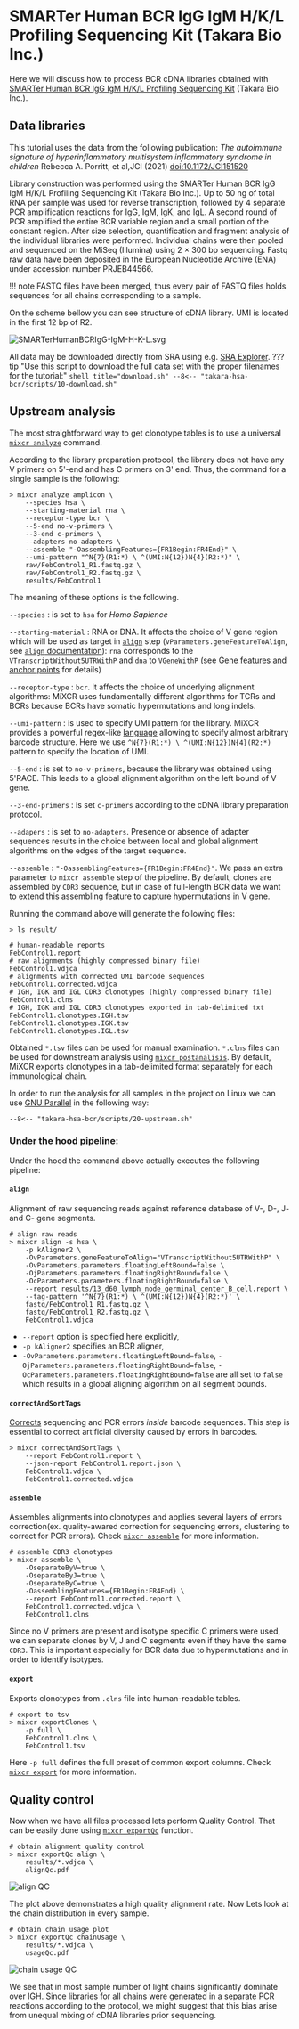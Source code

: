 # SMARTer Human BCR IgG IgM H/K/L Profiling Sequencing Kit (Takara Bio Inc.)

Here we will discuss how to process BCR cDNA libraries obtained with [SMARTer Human BCR IgG IgM H/K/L Profiling Sequencing Kit](https://www.takarabio.com/products/next-generation-sequencing/immune-profiling/human-repertoire/human-bcr-profiling-kit-for-illumina-sequencing) (Takara Bio Inc.).

## Data libraries

This tutorial uses the data from the following publication: *The autoimmune signature of hyperinflammatory multisystem inflammatory syndrome in children* Rebecca A. Porritt, et al,JCI (2021)
[doi:10.1172/JCI151520](https://doi.org/10.1172/JCI151520)

Library construction was performed using the SMARTer Human BCR IgG IgM H/K/L Profiling Sequencing Kit (Takara Bio Inc.). Up to 50 ng of total RNA per sample was used for reverse transcription, followed by 4 separate PCR amplification reactions for IgG, IgM, IgK, and IgL. A second round of PCR amplified the entire BCR variable region and a small portion of the constant region. After size selection, quantification and fragment analysis of the individual libraries were performed. Individual chains were then pooled and sequenced on the MiSeq (Illumina) using 2 × 300 bp sequencing. Fastq raw data have been deposited in the European Nucleotide Archive (ENA) under accession number PRJEB44566. 

!!! note
    FASTQ files have been merged, thus every pair of FASTQ files holds sequences for all chains corresponding to a sample.

On the scheme bellow you can see structure of cDNA library. UMI is located in the first 12 bp of R2.

![SMARTerHumanBCRIgG-IgM-H-K-L.svg](takara-hsa-bcr/figs/10-SMARTerHumanBCRIgG-IgM-H-K-L.svg)


All data may be downloaded directly from SRA using e.g. [SRA Explorer](https://sra-explorer.info).
??? tip "Use this script to download the full data set with the proper filenames for the tutorial:"
    ```shell title="download.sh"
    --8<-- "takara-hsa-bcr/scripts/10-download.sh"
    ```

## Upstream analysis

The most straightforward way to get clonotype tables is to use a universal [`mixcr analyze`](../reference/mixcr-analyze.md) command.

According to the library preparation protocol, the library does not have any V primers on 5'-end and has C primers on 3' end. Thus, the command for a single sample is the following:

```shell
> mixcr analyze amplicon \
    --species hsa \
    --starting-material rna \
    --receptor-type bcr \
    --5-end no-v-primers \
    --3-end c-primers \
    --adapters no-adapters \
    --assemble "-OassemblingFeatures={FR1Begin:FR4End}" \
    --umi-pattern "^N{7}(R1:*) \ ^(UMI:N{12})N{4}(R2:*)" \
    raw/FebControl1_R1.fastq.gz \
    raw/FebControl1_R2.fastq.gz \
    results/FebControl1
```

The meaning of these options is the following.

`--species`
:   is set to `hsa` for _Homo Sapience_

`--starting-material`
:   RNA or DNA. It affects the choice of V gene region which will be used as target in [`align`](../reference/mixcr-align.md) step (`vParameters.geneFeatureToAlign`, see [`align` documentation](../reference/mixcr-align.md)): `rna` corresponds to the `VTranscriptWithout5UTRWithP` and `dna` to `VGeneWithP` (see [Gene features and anchor points](../reference/ref-gene-features.md) for details)

`--receptor-type`
:   `bcr`. It affects the choice of underlying alignment algorithms: MiXCR uses fundamentally different algorithms for TCRs and BCRs because BCRs have somatic hypermutations and long indels.

`--umi-pattern`
:   is used to specify UMI pattern for the library. MiXCR provides a powerful regex-like [language](../reference/ref-tag-pattern.md) allowing to specify almost arbitrary barcode structure. Here we use `^N{7}(R1:*) \ ^(UMI:N{12})N{4}(R2:*)` pattern to specify the location of UMI.

`--5-end`
: is set to `no-v-primers`, because the library was obtained using 5'RACE. This leads to a global alignment algorithm on the left bound of V gene.

`--3-end-primers`
:  is set `c-primers` according to the cDNA library preparation protocol.

`--adapers`
:  is set to `no-adapters`. Presence or absence of adapter sequences results in the choice between local and global alignment algorithms on the edges of the target sequence.

`--assemble`
: `"-OassemblingFeatures={FR1Begin:FR4End}"`. We pass an extra parameter to `mixcr assemble` step of the pipeline. By default, clones are assembled by `CDR3` sequence, but in case of full-length BCR data we want to extend this assembling feature to capture hypermutations in V gene.

Running the command above will generate the following files:

```shell
> ls result/

# human-readable reports 
FebControl1.report
# raw alignments (highly compressed binary file)
FebControl1.vdjca
# alignments with corrected UMI barcode sequences 
FebControl1.corrected.vdjca
# IGH, IGK and IGL CDR3 clonotypes (highly compressed binary file)
FebControl1.clns
# IGH, IGK and IGL CDR3 clonotypes exported in tab-delimited txt
FebControl1.clonotypes.IGH.tsv
FebControl1.clonotypes.IGK.tsv
FebControl1.clonotypes.IGL.tsv  

```

Obtained `*.tsv` files can be used for manual examination. `*.clns` files can be used for downstream analysis using [`mixcr postanalisis`](../reference/mixcr-postanalysis.md). By default, MiXCR exports clonotypes in a tab-delimited format separately for each immunological chain.

In order to run the analysis for all samples in the project on Linux we can use [GNU Parallel](https://www.gnu.org/software/parallel/) in the following way:

```shell
--8<-- "takara-hsa-bcr/scripts/20-upstream.sh"
```

### Under the hood pipeline:

Under the hood the command above actually executes the following pipeline:


#### `align`

Alignment of raw sequencing reads against reference database of V-, D-, J- and C- gene segments.

```shell
# align raw reads
> mixcr align -s hsa \
    -p kAligner2 \
    -OvParameters.geneFeatureToAlign="VTranscriptWithout5UTRWithP" \
    -OvParameters.parameters.floatingLeftBound=false \
    -OjParameters.parameters.floatingRightBound=false \
    -OcParameters.parameters.floatingRightBound=false \
    --report results/13_d60_lymph_node_germinal_center_B_cell.report \
    --tag-pattern '^N{7}(R1:*) \ ^(UMI:N{12})N{4}(R2:*)' \
    fastq/FebControl1_R1.fastq.gz \
    fastq/FebControl1_R2.fastq.gz \
    FebControl1.vdjca
```

- `--report` option is specified here explicitly,
- `-p kAligner2` specifies an BCR aligner,
- `-OvParameters.parameters.floatingLeftBound=false`, `-OjParameters.parameters.floatingRightBound=false`, `-OcParameters.parameters.floatingRightBound=false` are all set to `false` which results in a global aligning algorithm on all segment bounds.

#### `correctAndSortTags`

[Corrects](../reference/mixcr-correctAndSortTags.md) sequencing and PCR errors _inside_ barcode sequences. This step is essential to correct artificial diversity caused by errors in barcodes.

```shell
> mixcr correctAndSortTags \
    --report FebControl1.report \
    --json-report FebControl1.report.json \
    FebControl1.vdjca \
    FebControl1.corrected.vdjca
```

#### `assemble`

Assembles alignments into clonotypes and applies several layers of errors correction(ex. quality-awared correction for sequencing errors, clustering to correct for PCR errors). Check [`mixcr assemble`](../reference/mixcr-assemble.md) for more information.

```shell
# assemble CDR3 clonotypes
> mixcr assemble \
    -OseparateByV=true \
    -OseparateByJ=true \
    -OseparateByC=true \
    -OassemblingFeatures={FR1Begin:FR4End} \
    --report FebControl1.corrected.report \
    FebControl1.corrected.vdjca \
    FebControl1.clns
```

Since no V primers are present and isotype specific C primers were used, we can separate clones by V, J and C segments even if they have the same `CDR3`. This is important especially for BCR data due to hypermutations and in order to identify isotypes.

#### `export`

Exports clonotypes from `.clns` file into human-readable tables.
```shell
# export to tsv
> mixcr exportClones \
    -p full \
    FebControl1.clns \
    FebControl1.tsv
```
Here `-p full` defines the full preset of common export columns. Check [`mixcr export`](../reference/mixcr-export.md) for more information.

## Quality control

Now when we have all files processed lets perform Quality Control. That can be easily done using [`mixcr exportQc`](../reference/mixcr-exportQc.md)
function.

```shell
# obtain alignment quality control
> mixcr exportQc align \
    results/*.vdjca \
    alignQc.pdf
```

![align QC](takara-hsa-bcr/figs/20-alignQc.svg)

The plot above demonstrates a high quality alignment rate. Now Lets look at the chain distribution in every sample.

```shell
# obtain chain usage plot
> mixcr exportQc chainUsage \
    results/*.vdjca \
    usageQc.pdf
```

![chain usage QC](takara-hsa-bcr/figs/30-chainUsageQc.svg)

We see that in most sample number of light chains significantly dominate over IGH. Since libraries for all chains were generated in a separate PCR reactions according to the protocol, we might suggest that this bias arise from unequal mixing of cDNA libraries prior sequencing.

